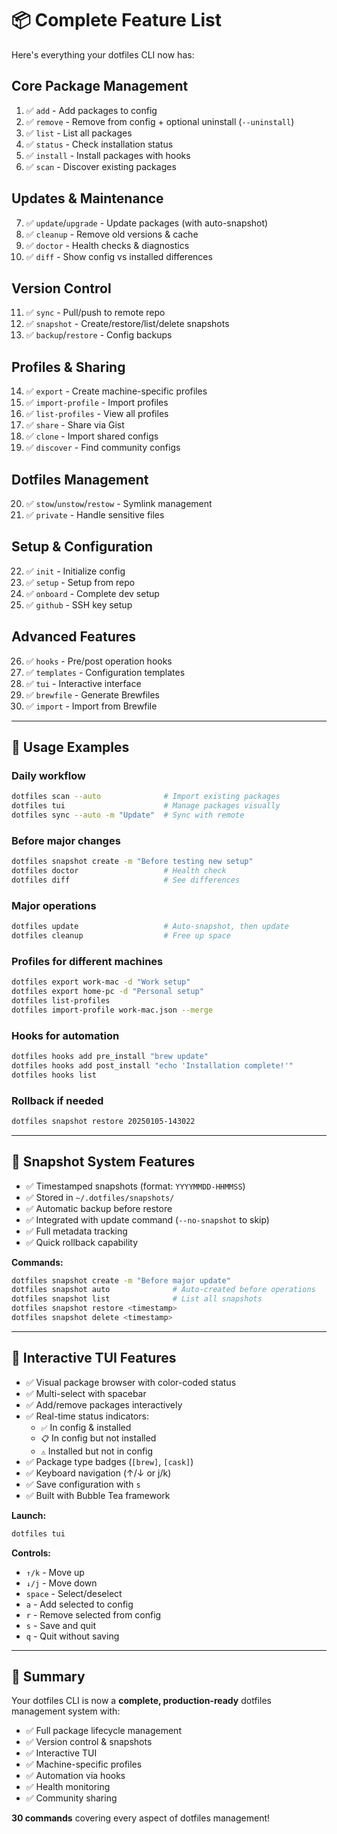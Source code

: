 # 📦 Complete Feature List

Here's everything your dotfiles CLI now has:

## Core Package Management
1. ✅ `add` - Add packages to config
2. ✅ `remove` - Remove from config + optional uninstall (`--uninstall`)
3. ✅ `list` - List all packages
4. ✅ `status` - Check installation status
5. ✅ `install` - Install packages with hooks
6. ✅ `scan` - Discover existing packages

## Updates & Maintenance
7. ✅ `update`/`upgrade` - Update packages (with auto-snapshot)
8. ✅ `cleanup` - Remove old versions & cache
9. ✅ `doctor` - Health checks & diagnostics
10. ✅ `diff` - Show config vs installed differences

## Version Control
11. ✅ `sync` - Pull/push to remote repo
12. ✅ `snapshot` - Create/restore/list/delete snapshots
13. ✅ `backup`/`restore` - Config backups

## Profiles & Sharing
14. ✅ `export` - Create machine-specific profiles
15. ✅ `import-profile` - Import profiles
16. ✅ `list-profiles` - View all profiles
17. ✅ `share` - Share via Gist
18. ✅ `clone` - Import shared configs
19. ✅ `discover` - Find community configs

## Dotfiles Management
20. ✅ `stow`/`unstow`/`restow` - Symlink management
21. ✅ `private` - Handle sensitive files

## Setup & Configuration
22. ✅ `init` - Initialize config
23. ✅ `setup` - Setup from repo
24. ✅ `onboard` - Complete dev setup
25. ✅ `github` - SSH key setup

## Advanced Features
26. ✅ `hooks` - Pre/post operation hooks
27. ✅ `templates` - Configuration templates
28. ✅ `tui` - Interactive interface
29. ✅ `brewfile` - Generate Brewfiles
30. ✅ `import` - Import from Brewfile

---

## 🚀 Usage Examples

### Daily workflow
```bash
dotfiles scan --auto              # Import existing packages
dotfiles tui                      # Manage packages visually
dotfiles sync --auto -m "Update"  # Sync with remote
```

### Before major changes
```bash
dotfiles snapshot create -m "Before testing new setup"
dotfiles doctor                   # Health check
dotfiles diff                     # See differences
```

### Major operations
```bash
dotfiles update                   # Auto-snapshot, then update
dotfiles cleanup                  # Free up space
```

### Profiles for different machines
```bash
dotfiles export work-mac -d "Work setup"
dotfiles export home-pc -d "Personal setup"
dotfiles list-profiles
dotfiles import-profile work-mac.json --merge
```

### Hooks for automation
```bash
dotfiles hooks add pre_install "brew update"
dotfiles hooks add post_install "echo 'Installation complete!'"
dotfiles hooks list
```

### Rollback if needed
```bash
dotfiles snapshot restore 20250105-143022
```

---

## 📸 Snapshot System Features

- ✅ Timestamped snapshots (format: `YYYYMMDD-HHMMSS`)
- ✅ Stored in `~/.dotfiles/snapshots/`
- ✅ Automatic backup before restore
- ✅ Integrated with update command (`--no-snapshot` to skip)
- ✅ Full metadata tracking
- ✅ Quick rollback capability

**Commands:**
```bash
dotfiles snapshot create -m "Before major update"
dotfiles snapshot auto              # Auto-created before operations
dotfiles snapshot list              # List all snapshots
dotfiles snapshot restore <timestamp>
dotfiles snapshot delete <timestamp>
```

---

## 🎨 Interactive TUI Features

- ✅ Visual package browser with color-coded status
- ✅ Multi-select with spacebar
- ✅ Add/remove packages interactively
- ✅ Real-time status indicators:
  - `✅` In config & installed
  - `📋` In config but not installed
  - `⚠️` Installed but not in config
- ✅ Package type badges (`[brew]`, `[cask]`)
- ✅ Keyboard navigation (↑/↓ or j/k)
- ✅ Save configuration with `s`
- ✅ Built with Bubble Tea framework

**Launch:**
```bash
dotfiles tui
```

**Controls:**
- `↑/k` - Move up
- `↓/j` - Move down
- `space` - Select/deselect
- `a` - Add selected to config
- `r` - Remove selected from config
- `s` - Save and quit
- `q` - Quit without saving

---

## 🎯 Summary

Your dotfiles CLI is now a **complete, production-ready** dotfiles management system with:
- ✅ Full package lifecycle management
- ✅ Version control & snapshots
- ✅ Interactive TUI
- ✅ Machine-specific profiles
- ✅ Automation via hooks
- ✅ Health monitoring
- ✅ Community sharing

**30 commands** covering every aspect of dotfiles management!
